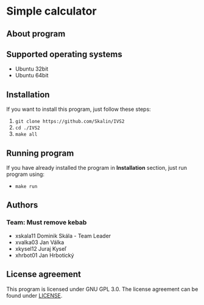 # Simple calculator

## About program



## Supported operating systems

- Ubuntu 32bit
- Ubuntu 64bit

## Installation
If you want to install this program, just follow these steps:
1. `git clone https://github.com/Skalin/IVS2`
2. `cd ./IVS2`
3. `make all`

## Running program
If you have already installed the program in **Installation** section, just run program using:
- `make run`

## Authors
### Team: Must remove kebab

- xskala11 Dominik Skála - Team Leader
- xvalka03 Jan Válka
- xkysel12 Juraj Kyseľ
- xhrbot01 Jan Hrbotický

## License agreement

This program is licensed under GNU GPL 3.0. The license agreement can be found under [LICENSE](./../LICENSE).



